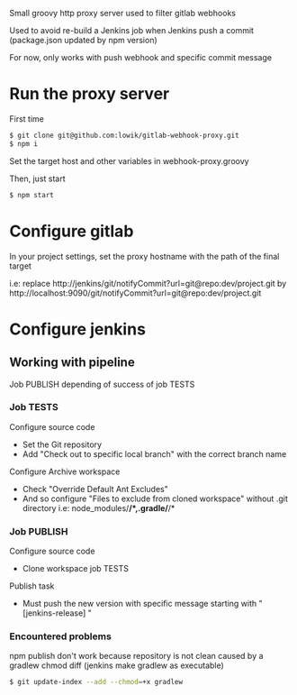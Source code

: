 Small groovy http proxy server used to filter gitlab webhooks

Used to avoid re-build a Jenkins job when Jenkins push a commit (package.json updated by npm version)

For now, only works with push webhook and specific commit message


# Run the proxy server
First time
```sh
$ git clone git@github.com:lowik/gitlab-webhook-proxy.git
$ npm i
```

Set the target host and other variables in webhook-proxy.groovy

Then, just start

```sh
$ npm start
```

# Configure gitlab

In your project settings, set the proxy hostname with the path of the final target

i.e: replace http://jenkins/git/notifyCommit?url=git@repo:dev/project.git
by
http://localhost:9090/git/notifyCommit?url=git@repo:dev/project.git


# Configure jenkins

## Working with pipeline

Job PUBLISH depending of success of job TESTS


### Job TESTS

Configure source code
* Set the Git repository
* Add "Check out to specific local branch" with the correct branch name

Configure Archive workspace
* Check "Override Default Ant Excludes"
* And so configure "Files to exclude from cloned workspace" without .git directory
i.e: node_modules/**/*,.gradle/**/*

### Job PUBLISH

Configure source code
* Clone workspace job TESTS

Publish task
* Must push the new version with specific message starting with "[jenkins-release] "

### Encountered problems

npm publish don't work because repository is not clean caused by a gradlew chmod diff (jenkins make gradlew as executable)

```sh
$ git update-index --add --chmod=+x gradlew
```
